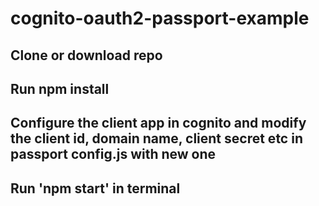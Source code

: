 # cognito-oauth2-passport-example
## Clone or download repo
## Run npm install
## Configure the client app in cognito and modify the client id, domain name, client secret etc in passport config.js with new one
## Run 'npm start' in terminal
